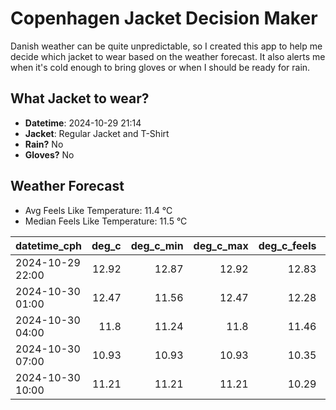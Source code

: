 
# Copenhagen Jacket Decision Maker

Danish weather can be quite unpredictable, so I created this app to help me decide which jacket to wear based on the weather forecast. 
It also alerts me when it's cold enough to bring gloves or when I should be ready for rain.

## What Jacket to wear?

- **Datetime**: 2024-10-29 21:14
- **Jacket**: Regular Jacket and T-Shirt
- **Rain?** No
- **Gloves?** No

## Weather Forecast
- Avg Feels Like Temperature: 11.4 °C
- Median Feels Like Temperature: 11.5 °C

| datetime_cph     |   deg_c |   deg_c_min |   deg_c_max |   deg_c_feels | weather   | wind   | rain   |
|:-----------------|--------:|------------:|------------:|--------------:|:----------|:-------|:-------|
| 2024-10-29 22:00 |   12.92 |       12.87 |       12.92 |         12.83 | Clouds    | Low    | None   |
| 2024-10-30 01:00 |   12.47 |       11.56 |       12.47 |         12.28 | Clouds    | Low    | None   |
| 2024-10-30 04:00 |   11.8  |       11.24 |       11.8  |         11.46 | Clouds    | High   | None   |
| 2024-10-30 07:00 |   10.93 |       10.93 |       10.93 |         10.35 | Clouds    | High   | None   |
| 2024-10-30 10:00 |   11.21 |       11.21 |       11.21 |         10.29 | Clouds    | High   | None   |
        